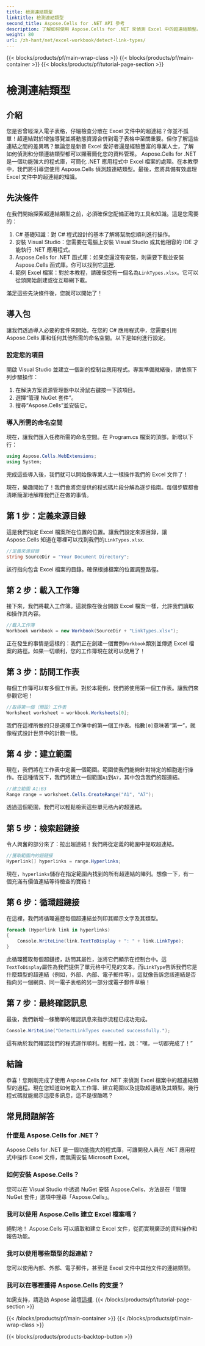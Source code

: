```yaml
---
title: 檢測連結類型
linktitle: 檢測連結類型
second_title: Aspose.Cells for .NET API 參考
description: 了解如何使用 Aspose.Cells for .NET 來偵測 Excel 中的超連結類型。包括簡單的步驟和程式碼範例。
weight: 80
url: /zh-hant/net/excel-workbook/detect-link-types/
---
```


{{< blocks/products/pf/main-wrap-class >}}
{{< blocks/products/pf/main-container >}}
{{< blocks/products/pf/tutorial-page-section >}}

# 檢測連結類型

## 介紹

您是否曾經深入電子表格，仔細檢查分散在 Excel 文件中的超連結？你並不孤單！超連結對於增強導覽並將動態資源合併到電子表格中至關重要。但你了解這些連結之間的差異嗎？無論您是新晉 Excel 愛好者還是經驗豐富的專業人士，了解如何偵測和分類連結類型都可以顯著簡化您的資料管理。 Aspose.Cells for .NET 是一個功能強大的程式庫，可簡化 .NET 應用程式中 Excel 檔案的處理。在本教學中，我們將引導您使用 Aspose.Cells 偵測超連結類型。最後，您將具備有效處理 Excel 文件中的超連結的知識。

## 先決條件

在我們開始探索超連結類型之前，必須確保您配備正確的工具和知識。這是您需要的：

1. C# 基礎知識：對 C# 程式設計的基本了解將幫助您順利進行操作。
2. 安裝 Visual Studio：您需要在電腦上安裝 Visual Studio 或其他相容的 IDE 才能執行 .NET 應用程式。
3.  Aspose.Cells for .NET 函式庫：如果您還沒有安裝，則需要下載並安裝 Aspose.Cells 函式庫。你可以找到它[這裡](https://releases.aspose.com/cells/net/).
4. 範例 Excel 檔案：對於本教程，請確保您有一個名為`LinkTypes.xlsx`。它可以從頭開始創建或從互聯網下載。

滿足這些先決條件後，您就可以開始了！

## 導入包

讓我們透過導入必要的套件來開始。在您的 C# 應用程式中，您需要引用 Aspose.Cells 庫和任何其他所需的命名空間。以下是如何進行設定。

### 設定您的項目

開啟 Visual Studio 並建立一個新的控制台應用程式。專案準備就緒後，請依照下列步驟操作：

1. 在解決方案資源管理器中以滑鼠右鍵按一下該項目。
2. 選擇“管理 NuGet 套件”。
3. 搜尋“Aspose.Cells”並安裝它。

### 導入所需的命名空間

現在，讓我們匯入任務所需的命名空間。在 Program.cs 檔案的頂部，新增以下行：

```csharp
using Aspose.Cells.WebExtensions;
using System;
```

完成這些導入後，我們就可以開始像專業人士一樣操作我們的 Excel 文件了！

現在，樂趣開始了！我們會將您提供的程式碼片段分解為逐步指南。每個步驟都會清晰簡潔地解釋我們正在做的事情。

## 第 1 步：定義來源目錄

這是我們指定 Excel 檔案所在位置的位置。讓我們設定來源目錄，讓 Aspose.Cells 知道在哪裡可以找到我們的`LinkTypes.xlsx`.

```csharp
//定義來源目錄
string SourceDir = "Your Document Directory";
```

該行指向包含 Excel 檔案的目錄。確保根據檔案的位置調整路徑。

## 第 2 步：載入工作簿

接下來，我們將載入工作簿。這就像在後台開啟 Excel 檔案一樣，允許我們讀取和操作其內容。

```csharp
//載入工作簿
Workbook workbook = new Workbook(SourceDir + "LinkTypes.xlsx");
```

正在發生的事情是這樣的：我們正在創建一個實例`Workbook`類別並傳遞 Excel 檔案的路徑。如果一切順利，您的工作簿現在就可以使用了！

## 第 3 步：訪問工作表

每個工作簿可以有多個工作表。對於本範例，我們將使用第一個工作表。讓我們來參觀它吧！

```csharp
//取得第一個（預設）工作表
Worksheet worksheet = workbook.Worksheets[0];
```

我們在這裡所做的只是選擇工作簿中的第一個工作表。指數`[0]`意味著“第一”，就像程式設計世界中的計數一樣。

## 第 4 步：建立範圍

現在，我們將在工作表中定義一個範圍。範圍使我們能夠針對特定的細胞進行操作。在這種情況下，我們將建立一個範圍`A1`到`A7`，其中包含我們的超連結。

```csharp
//建立範圍 A1:B3
Range range = worksheet.Cells.CreateRange("A1", "A7");
```

透過這個範圍，我們可以輕鬆檢索這些單元格內的超連結。

## 第 5 步：檢索超鏈接

令人興奮的部分來了：拉出超連結！我們將從定義的範圍中提取超連結。

```csharp
//獲取範圍內的超鏈接
Hyperlink[] hyperlinks = range.Hyperlinks;
```

現在，`hyperlinks`儲存在指定範圍內找到的所有超連結的陣列。想像一下，有一個充滿有價值連結等待檢查的寶箱！

## 第 6 步：循環超鏈接

在這裡，我們將循環遍歷每個超連結並列印其顯示文字及其類型。

```csharp
foreach (Hyperlink link in hyperlinks)
{
    Console.WriteLine(link.TextToDisplay + ": " + link.LinkType);
}
```

此循環獲取每個超鏈接，訪問其屬性，並將它們顯示在控制台中。這`TextToDisplay`屬性為我們提供了單元格中可見的文本，而`LinkType`告訴我們它是什麼類型的超連結（例如，外部、內部、電子郵件等）。這就像告訴您該連結是否指向另一個網頁、同一電子表格的另一部分或電子郵件草稿！

## 第 7 步：最終確認訊息

最後，我們新增一條簡單的確認訊息來指示流程已成功完成。

```csharp
Console.WriteLine("DetectLinkTypes executed successfully.");
```

這有助於我們確認我們的程式運作順利。輕輕一推，說：“嘿，一切都完成了！”

## 結論

恭喜！您剛剛完成了使用 Aspose.Cells for .NET 來偵測 Excel 檔案中的超連結類型的過程。現在您知道如何載入工作簿、建立範圍以及提取超連結及其類型。幾行程式碼就能揭示這麼多訊息，這不是很酷嗎？

## 常見問題解答

### 什麼是 Aspose.Cells for .NET？  
Aspose.Cells for .NET 是一個功能強大的程式庫，可讓開發人員在 .NET 應用程式中操作 Excel 文件，而無需安裝 Microsoft Excel。

### 如何安裝 Aspose.Cells？  
您可以在 Visual Studio 中透過 NuGet 安裝 Aspose.Cells，方法是在「管理 NuGet 套件」選項中搜尋「Aspose.Cells」。

### 我可以使用 Aspose.Cells 建立 Excel 檔案嗎？  
絕對地！ Aspose.Cells 可以讀取和建立 Excel 文件，從而實現廣泛的資料操作和報告功能。

### 我可以使用哪些類型的超連結？  
您可以使用內部、外部、電子郵件，甚至是 Excel 文件中其他文件的連結類型。

### 我可以在哪裡獲得 Aspose.Cells 的支援？  
如需支持，請造訪 Aspose 論壇[這裡](https://forum.aspose.com/c/cells/9).
{{< /blocks/products/pf/tutorial-page-section >}}

{{< /blocks/products/pf/main-container >}}
{{< /blocks/products/pf/main-wrap-class >}}

{{< blocks/products/products-backtop-button >}}
